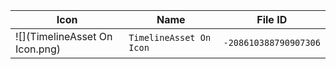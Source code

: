 | Icon | Name | File ID |
| ---  | ---  | ---     |
| ![](TimelineAsset On Icon.png) | `TimelineAsset On Icon` | `-208610388790907306` |
